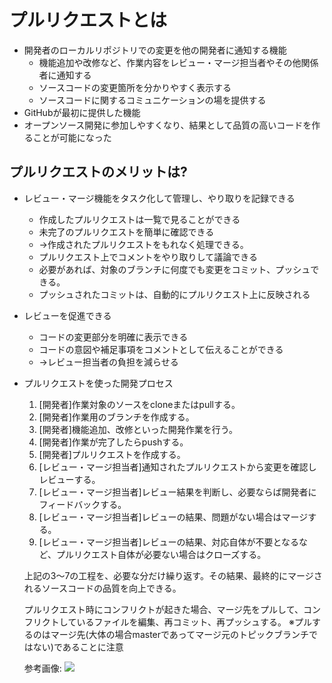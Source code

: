 # プルリクエストとは

- 開発者のローカルリポジトリでの変更を他の開発者に通知する機能
  - 機能追加や改修など、作業内容をレビュー・マージ担当者やその他関係者に通知する
  - ソースコードの変更箇所を分かりやすく表示する
  - ソースコードに関するコミュニケーションの場を提供する
- GitHubが最初に提供した機能
- オープンソース開発に参加しやすくなり、結果として品質の高いコードを作ることが可能になった

## プルリクエストのメリットは?
- レビュー・マージ機能をタスク化して管理し、やり取りを記録できる
  - 作成したプルリクエストは一覧で見ることができる
  - 未完了のプルリクエストを簡単に確認できる
  - →作成されたプルリクエストをもれなく処理できる。
  - プルリクエスト上でコメントをやり取りして議論できる
  - 必要があれば、対象のブランチに何度でも変更をコミット、プッシュできる。
  - プッシュされたコミットは、自動的にプルリクエスト上に反映される
- レビューを促進できる
  - コードの変更部分を明確に表示できる
  - コードの意図や補足事項をコメントとして伝えることができる
  - →レビュー担当者の負担を減らせる
- プルリクエストを使った開発プロセス
  1. [開発者]作業対象のソースをcloneまたはpullする。
  2. [開発者]作業用のブランチを作成する。
  3. [開発者]機能追加、改修といった開発作業を行う。
  4. [開発者]作業が完了したらpushする。
  5. [開発者]プルリクエストを作成する。
  6. [レビュー・マージ担当者]通知されたプルリクエストから変更を確認しレビューする。
  7. [レビュー・マージ担当者]レビュー結果を判断し、必要ならば開発者にフィードバックする。
  8. [レビュー・マージ担当者]レビューの結果、問題がない場合はマージする。
  9. [レビュー・マージ担当者]レビューの結果、対応自体が不要となるなど、プルリクエスト自体が必要ない場合はクローズする。

  上記の3～7の工程を、必要な分だけ繰り返す。その結果、最終的にマージされるソースコードの品質を向上できる。

  プルリクエスト時にコンフリクトが起きた場合、マージ先をプルして、コンフリクトしているファイルを編集、再コミット、再プッシュする。
  ※プルするのはマージ先(大体の場合masterであってマージ元のトピックブランチではない)であることに注意

  参考画像:
  ![](https://backlog.com/ja/git-tutorial/assets/img/pull-request/pull_request3_1.png)
 
